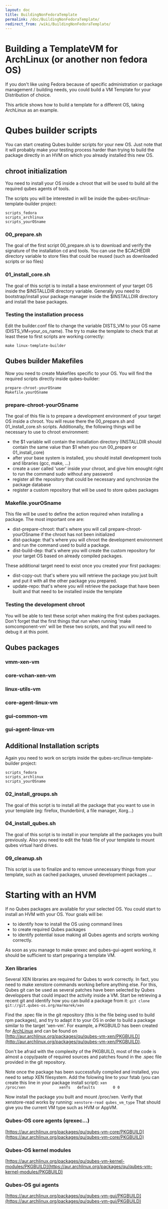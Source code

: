 ```yaml
---
layout: doc
title: BuildingNonFedoraTemplate
permalink: /doc/BuildingNonFedoraTemplate/
redirect_from: /wiki/BuildingNonFedoraTemplate/
---
```


Building a TemplateVM for ArchLinux (or another non fedora OS)
==============================================================

If you don't like using Fedora because of specific administration or package management / building needs, you could build a VM Template for your Distribution of choice.

This article shows how to build a template for a different OS, taking ArchLinux as an example.

Qubes builder scripts
=====================

You can start creating Qubes builder scripts for your new OS. Just note that it will probably make your testing process harder than trying to build the package directly in an HVM on which you already installed this new OS.

chroot initialization
---------------------

You need to install your OS inside a chroot that will be used to build all the required qubes agents of tools.

The scripts you will be interested in will be inside the qubes-src/linux-template-builder project:

```
scripts_fedora
scripts_archlinux
scripts_yourOSname
```

### 00\_prepare.sh

The goal of the first script 00\_prepare.sh is to download and verify the signature of the installation cd and tools. You can use the \$CACHEDIR directory variable to store files that could be reused (such as downloaded scripts or iso files)

### 01\_install\_core.sh

The goal of this script is to install a base environment of your target OS inside the \$INSTALLDIR directory variable. Generally you need to bootstrap/install your package manager inside the \$INSTALLDIR directory and install the base packages.

### Testing the installation process

Edit the builder.conf file to change the variable DISTS\_VM to your OS name (DISTS\_VM=your\_os\_name). The try to make the template to check that at least these to first scripts are working correctly:

```
make linux-template-builder
```

Qubes builder Makefiles
-----------------------

Now you need to create Makefiles specific to your OS. You will find the required scripts directly inside qubes-builder:

```
prepare-chroot-yourOSname
Makefile.yourOSname
```

### prepare-chroot-yourOSname

The goal of this file is to prepare a development environment of your target OS inside a chroot. You will reuse there the 00\_prepare.sh and 01\_install\_core.sh scripts. Additionally, the following things will be necessary to use to chroot environment:

-   the \$1 variable will contain the installation directory (INSTALLDIR should contain the same value than \$1 when you run 00\_prepare or 01\_install\_core)
-   after your base system is installed, you should install development tools and libraries (gcc, make, ...)
-   create a user called 'user' inside your chroot, and give him enought right to run the command sudo without any password
-   register all the repository that could be necessary and synchronize the package database
-   register a custom repository that will be used to store qubes packages

### Makefile.yourOSname

This file will be used to define the action required when installing a package. The most important one are:

-   dist-prepare-chroot: that's where you will call prepare-chroot-yourOSname if the chroot has not been initialized
-   dist-package: that's where you will chroot the development environment and run the command used to build a package.
-   dist-build-dep: that's where you will create the custom repository for your target OS based on already compiled packages.

These additional target need to exist once you created your first packages:

-   dist-copy-out: that's where you will retrieve the package you just built and put it with all the other package you prepared.
-   update-repo: that's where you will retrieve the package that have been built and that need to be installed inside the template

### Testing the development chroot

You will be able to test these script when making the first qubes packages. Don't forget that the first things that run when running 'make somcomponent-vm' will be these two scripts, and that you will need to debug it at this point.

Qubes packages
--------------

### vmm-xen-vm

### core-vchan-xen-vm

### linux-utils-vm

### core-agent-linux-vm

### gui-common-vm

### gui-agent-linux-vm

Additional Installation scripts
-------------------------------

Again you need to work on scripts inside the qubes-src/linux-template-builder project:

```
scripts_fedora
scripts_archlinux
scripts_yourOSname
```

### 02\_install\_groups.sh

The goal of this script is to install all the package that you want to use in your template (eg: firefox, thunderbird, a file manager, Xorg...)

### 04\_install\_qubes.sh

The goal of this script is to install in your template all the packages you built previously. Also you need to edit the fstab file of your template to mount qubes virtual hard drives.

### 09\_cleanup.sh

This script is use to finalize and to remove unnecessary things from your template, such as cached packages, unused development packages ...

Starting with an HVM
====================

If no Qubes packages are available for your selected OS. You could start to install an HVM with your OS. Your goals will be:

-   to identify how to install the OS using command lines
-   to create required Qubes packages
-   to identify potential issue making all Qubes agents and scripts working correctly.

As soon as you manage to make qrexec and qubes-gui-agent working, it should be sufficient to start preparing a template VM.

### Xen libraries

Several XEN libraries are required for Qubes to work correctly. In fact, you need to make xenstore commands working before anything else. For this, Qubes git can be used as several patches have been selected by Qubes developpers that could impact the activity inside a VM. Start be retrieving a recent git and identify how you can build a package from it: `git clone git://git.qubes-os.org/marmarek/xen`

Find the .spec file in the git repository (this is the file being used to build rpm packages), and try to adapt it to your OS in order to build a package similar to the target 'xen-vm'. For example, a PKGBUILD has been created for [ArchLinux](/doc/Templates/Archlinux/) and can be found on [http://aur.archlinux.org/packages/qu/qubes-vm-xen/PKGBUILD](http://aur.archlinux.org/packages/qu/qubes-vm-xen/PKGBUILD).

Don't be afraid with the complexity of the PKGBUILD, most of the code is almost a copy/paste of required sources and patches found in the .spec file provided in the git repository.

Note once the package has been successfully compiled and installed, you need to setup XEN filesystem. Add the folowing line to your fstab (you can create this line in your package install script): `xen                     /proc/xen               xenfs   defaults        0 0`

Now install the package you built and mount /proc/xen. Verify that xenstore-read works by running: `xenstore-read qubes_vm_type` That should give you the current VM type such as HVM or AppVM.

### Qubes-OS core agents (qrexec...)

[https://aur.archlinux.org/packages/qu/qubes-vm-core/PKGBUILD](https://aur.archlinux.org/packages/qu/qubes-vm-core/PKGBUILD)

### Qubes-OS kernel modules

[https://aur.archlinux.org/packages/qu/qubes-vm-kernel-modules/PKGBUILD](https://aur.archlinux.org/packages/qu/qubes-vm-kernel-modules/PKGBUILD)

### Qubes-OS gui agents

[https://aur.archlinux.org/packages/qu/qubes-vm-gui/PKGBUILD](https://aur.archlinux.org/packages/qu/qubes-vm-gui/PKGBUILD)
